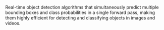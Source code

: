Real-time object detection algorithms that simultaneously predict multiple bounding boxes and class probabilities in a single forward pass, making them highly efficient for detecting and classifying objects in images and videos.







